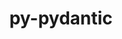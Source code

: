 ---
title: "py-pydantic"
layout: cache
categories: [package, develop]
meta: {"compilers": ["gcc@11.4.0", "gcc@9.4.0", "none"], "num_specs": 62, "num_specs_by_stack": {"e4s": 7, "e4s-neoverse-v2": 8, "e4s-neoverse_v1": 2, "e4s-oneapi": 9, "e4s-power": 1, "hep": 7, "ml-darwin-aarch64-mps": 10, "ml-linux-aarch64-cpu": 10, "ml-linux-aarch64-cuda": 10, "ml-linux-x86_64-cpu": 8, "ml-linux-x86_64-cuda": 8, "root": 62}, "oss": ["sequoia", "ubuntu20.04", "ubuntu22.04", "ubuntu24.04"], "platforms": ["darwin", "linux"], "stacks": ["e4s", "e4s-neoverse-v2", "e4s-neoverse_v1", "e4s-oneapi", "e4s-power", "hep", "ml-darwin-aarch64-mps", "ml-linux-aarch64-cpu", "ml-linux-aarch64-cuda", "ml-linux-x86_64-cpu", "ml-linux-x86_64-cuda", "root"], "targets": ["aarch64", "neoverse_v1", "neoverse_v2", "ppc64le", "x86_64_v3"], "versions": ["1.10.19", "1.10.9", "2.10.1"]}
spec_details: [{"compiler": "none", "hash": "27dl3yxbabt3zsxxmpo2hek357to7bxc", "os": "ubuntu24.04", "platform": "linux", "size": "-", "stacks": ["ml-linux-aarch64-cpu", "ml-linux-aarch64-cuda", "root"], "target": "aarch64", "variants": ["build_system=python_pip", "~dotenv"], "versions": ["2.10.1"]}, {"compiler": "none", "hash": "2mwg3rca724tmog5lhtu44v5kpeluekx", "os": "sequoia", "platform": "darwin", "size": "-", "stacks": ["ml-darwin-aarch64-mps", "root"], "target": "aarch64", "variants": ["build_system=python_pip", "~dotenv"], "versions": ["2.10.1"]}, {"compiler": "none", "hash": "2yyz6bbgpa73k7gtkjauaw4kl5bppeap", "os": "sequoia", "platform": "darwin", "size": "-", "stacks": ["ml-darwin-aarch64-mps", "root"], "target": "aarch64", "variants": ["build_system=python_pip", "~dotenv"], "versions": ["2.10.1"]}, {"compiler": "none", "hash": "44nuahk36l5xphduvqy5rioaoqq2avvq", "os": "ubuntu22.04", "platform": "linux", "size": "-", "stacks": ["e4s-oneapi", "root"], "target": "x86_64_v3", "variants": ["build_system=python_pip", "~dotenv"], "versions": ["1.10.19"]}, {"compiler": "none", "hash": "45dvjxxv7ziza4bhfr6cy4344ypilxnt", "os": "ubuntu24.04", "platform": "linux", "size": "-", "stacks": ["ml-linux-x86_64-cpu", "ml-linux-x86_64-cuda", "root"], "target": "x86_64_v3", "variants": ["build_system=python_pip", "~dotenv"], "versions": ["2.10.1"]}, {"compiler": "gcc@11.4.0", "hash": "4cetpkllodmqdowfu6df22m2lce5n46c", "os": "ubuntu22.04", "platform": "linux", "size": "-", "stacks": ["e4s-neoverse_v1", "root"], "target": "neoverse_v1", "variants": ["build_system=python_pip", "~dotenv"], "versions": ["1.10.9"]}, {"compiler": "none", "hash": "4jd3m72rprtwel6krapgelf4j4hfyz5x", "os": "ubuntu22.04", "platform": "linux", "size": "-", "stacks": ["e4s", "root"], "target": "x86_64_v3", "variants": ["build_system=python_pip", "~dotenv"], "versions": ["1.10.19"]}, {"compiler": "none", "hash": "4mn635hjyszuhcnqcrmfsciatnt7vf2e", "os": "ubuntu22.04", "platform": "linux", "size": "-", "stacks": ["e4s-neoverse-v2", "root"], "target": "neoverse_v2", "variants": ["build_system=python_pip", "~dotenv"], "versions": ["1.10.19"]}, {"compiler": "none", "hash": "4qtvatak4mpdchsfw45q2zvxbykrcbdo", "os": "ubuntu24.04", "platform": "linux", "size": "-", "stacks": ["ml-linux-aarch64-cpu", "ml-linux-aarch64-cuda", "root"], "target": "aarch64", "variants": ["build_system=python_pip", "~dotenv"], "versions": ["2.10.1"]}, {"compiler": "none", "hash": "4vhjrxqylgdua7m6xxnjbx57fpeljvf2", "os": "sequoia", "platform": "darwin", "size": "-", "stacks": ["ml-darwin-aarch64-mps", "root"], "target": "aarch64", "variants": ["build_system=python_pip", "~dotenv"], "versions": ["2.10.1"]}, {"compiler": "none", "hash": "63gnax65keazbhg7lum5npv2rzx7hwas", "os": "ubuntu24.04", "platform": "linux", "size": "-", "stacks": ["ml-linux-x86_64-cpu", "ml-linux-x86_64-cuda", "root"], "target": "x86_64_v3", "variants": ["build_system=python_pip", "~dotenv"], "versions": ["2.10.1"]}, {"compiler": "none", "hash": "6ht3p2u47zqxivzpdtnx2r7biitfd6vi", "os": "ubuntu24.04", "platform": "linux", "size": "-", "stacks": ["ml-linux-aarch64-cpu", "ml-linux-aarch64-cuda", "root"], "target": "aarch64", "variants": ["build_system=python_pip", "~dotenv"], "versions": ["2.10.1"]}, {"compiler": "none", "hash": "6rwofvdecegs2hlpohiznjlugdp4l7xk", "os": "ubuntu22.04", "platform": "linux", "size": "-", "stacks": ["e4s", "root"], "target": "x86_64_v3", "variants": ["build_system=python_pip", "~dotenv"], "versions": ["1.10.19"]}, {"compiler": "none", "hash": "6xapcvew6jk7vhdxhbyea4y3x4wtzclr", "os": "ubuntu22.04", "platform": "linux", "size": "-", "stacks": ["e4s", "root"], "target": "x86_64_v3", "variants": ["build_system=python_pip", "~dotenv"], "versions": ["1.10.19"]}, {"compiler": "none", "hash": "aomyufbmn3qakukbi37j7ozrhzecllgc", "os": "ubuntu22.04", "platform": "linux", "size": "-", "stacks": ["hep", "root"], "target": "x86_64_v3", "variants": ["build_system=python_pip", "~dotenv"], "versions": ["2.10.1"]}, {"compiler": "none", "hash": "bpsbae2fv6uav4kw5nvhg2outzpni7ks", "os": "ubuntu22.04", "platform": "linux", "size": "-", "stacks": ["e4s-oneapi", "root"], "target": "x86_64_v3", "variants": ["build_system=python_pip", "~dotenv"], "versions": ["1.10.19"]}, {"compiler": "none", "hash": "bsy7kn7yv2b7mrtczf3hrzp5okz76m6f", "os": "ubuntu22.04", "platform": "linux", "size": "-", "stacks": ["e4s-oneapi", "root"], "target": "x86_64_v3", "variants": ["build_system=python_pip", "~dotenv"], "versions": ["1.10.19"]}, {"compiler": "none", "hash": "cvdz7aktyn6uegxzu6q2mwrzx3msx7hn", "os": "ubuntu24.04", "platform": "linux", "size": "-", "stacks": ["ml-linux-x86_64-cpu", "ml-linux-x86_64-cuda", "root"], "target": "x86_64_v3", "variants": ["build_system=python_pip", "~dotenv"], "versions": ["2.10.1"]}, {"compiler": "none", "hash": "cw4pz6rpqv73tckjs7xpks7wbeqsqtkd", "os": "ubuntu22.04", "platform": "linux", "size": "-", "stacks": ["hep", "root"], "target": "x86_64_v3", "variants": ["build_system=python_pip", "~dotenv"], "versions": ["2.10.1"]}, {"compiler": "none", "hash": "cytia6njn6d2lqpmsllndday5kkwjoav", "os": "ubuntu22.04", "platform": "linux", "size": "-", "stacks": ["hep", "root"], "target": "x86_64_v3", "variants": ["build_system=python_pip", "~dotenv"], "versions": ["2.10.1"]}, {"compiler": "none", "hash": "d3zeg52ftuilnxdenafuxjk6b4wavxoz", "os": "ubuntu22.04", "platform": "linux", "size": "-", "stacks": ["e4s-oneapi", "root"], "target": "x86_64_v3", "variants": ["build_system=python_pip", "~dotenv"], "versions": ["1.10.19"]}, {"compiler": "none", "hash": "di2dlvu5i7wgpo5b2mm4qraza5qeyi3m", "os": "ubuntu24.04", "platform": "linux", "size": "-", "stacks": ["ml-linux-aarch64-cpu", "ml-linux-aarch64-cuda", "root"], "target": "aarch64", "variants": ["build_system=python_pip", "~dotenv"], "versions": ["2.10.1"]}, {"compiler": "none", "hash": "dmdtutz6e75nea65z2ecjio75bzihutb", "os": "sequoia", "platform": "darwin", "size": "-", "stacks": ["ml-darwin-aarch64-mps", "root"], "target": "aarch64", "variants": ["build_system=python_pip", "~dotenv"], "versions": ["2.10.1"]}, {"compiler": "none", "hash": "epse3xzognksthabqwlk2hrq5mrhbijc", "os": "ubuntu24.04", "platform": "linux", "size": "-", "stacks": ["ml-linux-aarch64-cpu", "ml-linux-aarch64-cuda", "root"], "target": "aarch64", "variants": ["build_system=python_pip", "~dotenv"], "versions": ["2.10.1"]}, {"compiler": "none", "hash": "eyozcgfj6vv4j34gzgxj3xzp6fw4ovil", "os": "ubuntu24.04", "platform": "linux", "size": "-", "stacks": ["ml-linux-x86_64-cpu", "ml-linux-x86_64-cuda", "root"], "target": "x86_64_v3", "variants": ["build_system=python_pip", "~dotenv"], "versions": ["2.10.1"]}, {"compiler": "none", "hash": "g6af3me7ov67k2e3hvyplflq3evnjmeq", "os": "ubuntu22.04", "platform": "linux", "size": "-", "stacks": ["hep", "root"], "target": "x86_64_v3", "variants": ["build_system=python_pip", "~dotenv"], "versions": ["2.10.1"]}, {"compiler": "none", "hash": "gpkx5btcxonmtfqa7jtnu3ufla6wuaim", "os": "sequoia", "platform": "darwin", "size": "-", "stacks": ["ml-darwin-aarch64-mps", "root"], "target": "aarch64", "variants": ["build_system=python_pip", "~dotenv"], "versions": ["2.10.1"]}, {"compiler": "none", "hash": "gw3yvidktixpuh6klistv4vyuaytrpxc", "os": "ubuntu22.04", "platform": "linux", "size": "-", "stacks": ["e4s-neoverse-v2", "root"], "target": "neoverse_v2", "variants": ["build_system=python_pip", "~dotenv"], "versions": ["1.10.19"]}, {"compiler": "none", "hash": "hdpxe43arsmyvkqq3xfkwhipnh77kw27", "os": "ubuntu24.04", "platform": "linux", "size": "-", "stacks": ["ml-linux-x86_64-cpu", "ml-linux-x86_64-cuda", "root"], "target": "x86_64_v3", "variants": ["build_system=python_pip", "~dotenv"], "versions": ["2.10.1"]}, {"compiler": "none", "hash": "hdufhrx24ol6hnlvo2kttxgr35g5snw7", "os": "ubuntu22.04", "platform": "linux", "size": "-", "stacks": ["e4s-neoverse-v2", "root"], "target": "neoverse_v2", "variants": ["build_system=python_pip", "~dotenv"], "versions": ["1.10.19"]}, {"compiler": "none", "hash": "hkr5zvwqliidqtxmaju6ezb3esknqv4y", "os": "ubuntu22.04", "platform": "linux", "size": "-", "stacks": ["e4s", "root"], "target": "x86_64_v3", "variants": ["build_system=python_pip", "~dotenv"], "versions": ["1.10.19"]}, {"compiler": "none", "hash": "hnd6p745bmmezjwmjxdkbn7lix5howy4", "os": "ubuntu22.04", "platform": "linux", "size": "-", "stacks": ["e4s-neoverse-v2", "root"], "target": "neoverse_v2", "variants": ["build_system=python_pip", "~dotenv"], "versions": ["1.10.19"]}, {"compiler": "none", "hash": "ie633dcpyvjkoguelsum24tbptnbnt5j", "os": "sequoia", "platform": "darwin", "size": "-", "stacks": ["ml-darwin-aarch64-mps", "root"], "target": "aarch64", "variants": ["build_system=python_pip", "~dotenv"], "versions": ["2.10.1"]}, {"compiler": "none", "hash": "ixxp3ananu3ywslsycd3wogyyjan3qnj", "os": "ubuntu24.04", "platform": "linux", "size": "-", "stacks": ["ml-linux-aarch64-cpu", "ml-linux-aarch64-cuda", "root"], "target": "aarch64", "variants": ["build_system=python_pip", "~dotenv"], "versions": ["2.10.1"]}, {"compiler": "none", "hash": "l5k5we7yunlpushpmtkmah4cqejkpuob", "os": "ubuntu22.04", "platform": "linux", "size": "-", "stacks": ["e4s-oneapi", "root"], "target": "x86_64_v3", "variants": ["build_system=python_pip", "~dotenv"], "versions": ["1.10.19"]}, {"compiler": "none", "hash": "lgm2vqpaex3diqeixvehya3l3vvlxn6y", "os": "ubuntu22.04", "platform": "linux", "size": "-", "stacks": ["e4s-neoverse-v2", "root"], "target": "neoverse_v2", "variants": ["build_system=python_pip", "~dotenv"], "versions": ["1.10.19"]}, {"compiler": "none", "hash": "m5jchm2uendbfkpcxe3afdu2pwwe35ww", "os": "ubuntu24.04", "platform": "linux", "size": "-", "stacks": ["ml-linux-aarch64-cpu", "ml-linux-aarch64-cuda", "root"], "target": "aarch64", "variants": ["build_system=python_pip", "~dotenv"], "versions": ["2.10.1"]}, {"compiler": "none", "hash": "mkivluow4my6wgswuh3j2sh6walsqqsa", "os": "ubuntu22.04", "platform": "linux", "size": "-", "stacks": ["e4s-neoverse-v2", "root"], "target": "neoverse_v2", "variants": ["build_system=python_pip", "~dotenv"], "versions": ["1.10.19"]}, {"compiler": "none", "hash": "mksk2qvjl5e4k4ihhmy5c7wjphysfhia", "os": "ubuntu22.04", "platform": "linux", "size": "-", "stacks": ["e4s-oneapi", "root"], "target": "x86_64_v3", "variants": ["build_system=python_pip", "~dotenv"], "versions": ["1.10.19"]}, {"compiler": "none", "hash": "mspy2ae7damja2ghu6w6nxa2hegueijl", "os": "ubuntu22.04", "platform": "linux", "size": "-", "stacks": ["e4s", "root"], "target": "x86_64_v3", "variants": ["build_system=python_pip", "~dotenv"], "versions": ["1.10.19"]}, {"compiler": "none", "hash": "njozwqrp33tvull2x6vfkwow3moa7n4i", "os": "ubuntu22.04", "platform": "linux", "size": "-", "stacks": ["e4s-oneapi", "root"], "target": "x86_64_v3", "variants": ["build_system=python_pip", "~dotenv"], "versions": ["1.10.19"]}, {"compiler": "none", "hash": "pywnard6grkq2fsg43ovehkulrt4ilbr", "os": "sequoia", "platform": "darwin", "size": "-", "stacks": ["ml-darwin-aarch64-mps", "root"], "target": "aarch64", "variants": ["build_system=python_pip", "~dotenv"], "versions": ["2.10.1"]}, {"compiler": "none", "hash": "qovf754voyyxlxotypd7xun3ml57q342", "os": "sequoia", "platform": "darwin", "size": "-", "stacks": ["ml-darwin-aarch64-mps", "root"], "target": "aarch64", "variants": ["build_system=python_pip", "~dotenv"], "versions": ["2.10.1"]}, {"compiler": "gcc@9.4.0", "hash": "qvattkbv6i57flkznvbczazkmbl7qe4z", "os": "ubuntu20.04", "platform": "linux", "size": "-", "stacks": ["e4s-power", "root"], "target": "ppc64le", "variants": ["build_system=python_pip", "~dotenv"], "versions": ["1.10.19"]}, {"compiler": "none", "hash": "rcwufzdaukpay3dl6zicz3bpliwwhmq6", "os": "ubuntu22.04", "platform": "linux", "size": "-", "stacks": ["e4s", "root"], "target": "x86_64_v3", "variants": ["build_system=python_pip", "~dotenv"], "versions": ["1.10.19"]}, {"compiler": "none", "hash": "semvlc5afkhnrgoqc6m3qlgp2xkijlwi", "os": "ubuntu24.04", "platform": "linux", "size": "-", "stacks": ["ml-linux-x86_64-cpu", "ml-linux-x86_64-cuda", "root"], "target": "x86_64_v3", "variants": ["build_system=python_pip", "~dotenv"], "versions": ["2.10.1"]}, {"compiler": "none", "hash": "sfwmgltglj4pxfhg5l4o66vi5rsmrs7q", "os": "ubuntu22.04", "platform": "linux", "size": "-", "stacks": ["hep", "root"], "target": "x86_64_v3", "variants": ["build_system=python_pip", "~dotenv"], "versions": ["2.10.1"]}, {"compiler": "none", "hash": "sjprp3tjwtglxyaqhzavw6k6gbkbekxn", "os": "ubuntu22.04", "platform": "linux", "size": "-", "stacks": ["e4s", "root"], "target": "x86_64_v3", "variants": ["build_system=python_pip", "~dotenv"], "versions": ["1.10.19"]}, {"compiler": "none", "hash": "tc43n6cqrvwhke6piyl763vzk7pd4cct", "os": "ubuntu24.04", "platform": "linux", "size": "-", "stacks": ["ml-linux-x86_64-cpu", "ml-linux-x86_64-cuda", "root"], "target": "x86_64_v3", "variants": ["build_system=python_pip", "~dotenv"], "versions": ["2.10.1"]}, {"compiler": "none", "hash": "tyiy6sfosbffeb3pm3rvt5gbl2l757yy", "os": "ubuntu24.04", "platform": "linux", "size": "-", "stacks": ["ml-linux-aarch64-cpu", "ml-linux-aarch64-cuda", "root"], "target": "aarch64", "variants": ["build_system=python_pip", "~dotenv"], "versions": ["2.10.1"]}, {"compiler": "none", "hash": "uget753o77tu7v7fwea4ctj5e2nj6fze", "os": "ubuntu24.04", "platform": "linux", "size": "-", "stacks": ["ml-linux-aarch64-cpu", "ml-linux-aarch64-cuda", "root"], "target": "aarch64", "variants": ["build_system=python_pip", "~dotenv"], "versions": ["2.10.1"]}, {"compiler": "none", "hash": "uhs73cikjrvlq7dxapuj3shj3q4wk2ah", "os": "ubuntu24.04", "platform": "linux", "size": "-", "stacks": ["ml-linux-aarch64-cpu", "ml-linux-aarch64-cuda", "root"], "target": "aarch64", "variants": ["build_system=python_pip", "~dotenv"], "versions": ["2.10.1"]}, {"compiler": "none", "hash": "uqx3zhha6tweu5f4gjcgmgllgavvnt2s", "os": "sequoia", "platform": "darwin", "size": "-", "stacks": ["ml-darwin-aarch64-mps", "root"], "target": "aarch64", "variants": ["build_system=python_pip", "~dotenv"], "versions": ["2.10.1"]}, {"compiler": "none", "hash": "wnepwq5syiibtj5h3kfa7rzzgf7hcn27", "os": "sequoia", "platform": "darwin", "size": "-", "stacks": ["ml-darwin-aarch64-mps", "root"], "target": "aarch64", "variants": ["build_system=python_pip", "~dotenv"], "versions": ["2.10.1"]}, {"compiler": "none", "hash": "xrp66usxf243afxlu5cipxzir4nury7s", "os": "ubuntu22.04", "platform": "linux", "size": "-", "stacks": ["hep", "root"], "target": "x86_64_v3", "variants": ["build_system=python_pip", "~dotenv"], "versions": ["2.10.1"]}, {"compiler": "none", "hash": "yb7jn2mg6gmvt3ajud2k25ldq4aobjtw", "os": "ubuntu22.04", "platform": "linux", "size": "-", "stacks": ["e4s-neoverse-v2", "root"], "target": "neoverse_v2", "variants": ["build_system=python_pip", "~dotenv"], "versions": ["1.10.19"]}, {"compiler": "none", "hash": "ybt6gwhgosjs6pi6ufevnohzponwmnsg", "os": "ubuntu22.04", "platform": "linux", "size": "-", "stacks": ["e4s-neoverse-v2", "root"], "target": "neoverse_v2", "variants": ["build_system=python_pip", "~dotenv"], "versions": ["1.10.19"]}, {"compiler": "none", "hash": "yzhhhcjfrhe4lt4qqum3ojzzj4kedrg4", "os": "ubuntu22.04", "platform": "linux", "size": "-", "stacks": ["hep", "root"], "target": "x86_64_v3", "variants": ["build_system=python_pip", "~dotenv"], "versions": ["2.10.1"]}, {"compiler": "none", "hash": "zftemc5rwxec4geedwmokui44jmb6i77", "os": "ubuntu22.04", "platform": "linux", "size": "-", "stacks": ["e4s-oneapi", "root"], "target": "x86_64_v3", "variants": ["build_system=python_pip", "~dotenv"], "versions": ["1.10.19"]}, {"compiler": "none", "hash": "zgreq4ym2s7aox4e7imv227l22o7hlt4", "os": "ubuntu24.04", "platform": "linux", "size": "-", "stacks": ["ml-linux-x86_64-cpu", "ml-linux-x86_64-cuda", "root"], "target": "x86_64_v3", "variants": ["build_system=python_pip", "~dotenv"], "versions": ["2.10.1"]}, {"compiler": "gcc@11.4.0", "hash": "zwicfjhdemy6enryorazmxxwj6fclzo3", "os": "ubuntu22.04", "platform": "linux", "size": "-", "stacks": ["e4s-neoverse_v1", "root"], "target": "neoverse_v1", "variants": ["build_system=python_pip", "~dotenv"], "versions": ["1.10.9"]}, {"compiler": "none", "hash": "zzml62ww6qdad33zql3ckj4pvuyv5skn", "os": "ubuntu22.04", "platform": "linux", "size": "-", "stacks": ["e4s-oneapi", "root"], "target": "x86_64_v3", "variants": ["build_system=python_pip", "~dotenv"], "versions": ["1.10.19"]}]
---